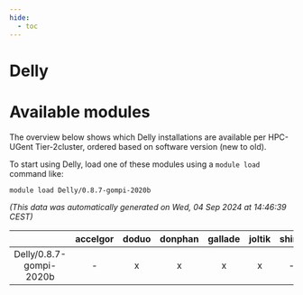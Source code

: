 ```yaml
---
hide:
  - toc
---
```


Delly
=====

# Available modules


The overview below shows which Delly installations are available per HPC-UGent Tier-2cluster, ordered based on software version (new to old).

To start using Delly, load one of these modules using a `module load` command like:

```shell
module load Delly/0.8.7-gompi-2020b
```

*(This data was automatically generated on Wed, 04 Sep 2024 at 14:46:39 CEST)*  

| |accelgor|doduo|donphan|gallade|joltik|shinx|skitty|
| :---: | :---: | :---: | :---: | :---: | :---: | :---: | :---: |
|Delly/0.8.7-gompi-2020b|-|x|x|x|x|-|x|
